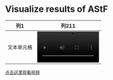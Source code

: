 # Visualize results of AStF


| 列1 | 列211                                             |
|-----|--------------------------------------------------|
| 文本单元格 | <video src="1.mp4" width="200" controls></video> |


[点击这里观看视频](1.mp4)

